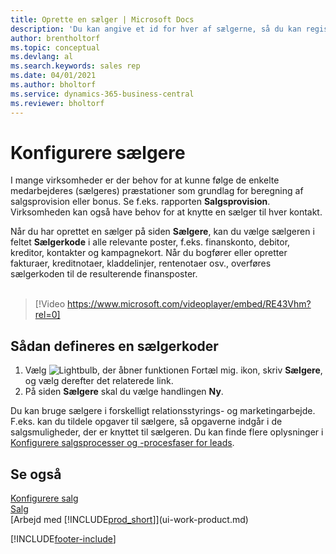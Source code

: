 ```yaml
---
title: Oprette en sælger | Microsoft Docs
description: 'Du kan angive et id for hver af sælgerne, så du kan registrere sælgerens resultater eller knytte en sælger til en kontakt.'
author: brentholtorf
ms.topic: conceptual
ms.devlang: al
ms.search.keywords: sales rep
ms.date: 04/01/2021
ms.author: bholtorf
ms.service: dynamics-365-business-central
ms.reviewer: bholtorf
---
```

# Konfigurere sælgere

I mange virksomheder er der behov for at kunne følge de enkelte medarbejderes (sælgeres) præstationer som grundlag for beregning af salgsprovision eller bonus. Se f.eks. rapporten **Salgsprovision**. Virksomheden kan også have behov for at knytte en sælger til hver kontakt.

Når du har oprettet en sælger på siden **Sælgere**, kan du vælge sælgeren i feltet **Sælgerkode** i alle relevante poster, f.eks. finanskonto, debitor, kreditor, kontakter og kampagnekort. Når du bogfører eller opretter fakturaer, kreditnotaer, kladdelinjer, rentenotaer osv., overføres sælgerkoden til de resulterende finansposter.
<br><br>  
> [!Video https://www.microsoft.com/videoplayer/embed/RE43Vhm?rel=0]

## Sådan defineres en sælgerkoder

1. Vælg ![Lightbulb, der åbner funktionen Fortæl mig.](media/ui-search/search_small.png "Fortæl mig, hvad du vil foretage dig") ikon, skriv **Sælgere**, og vælg derefter det relaterede link.
2. På siden **Sælgere** skal du vælge handlingen **Ny**.

Du kan bruge sælgere i forskelligt relationsstyrings- og marketingarbejde. F.eks. kan du tildele opgaver til sælgere, så opgaverne indgår i de salgsmuligheder, der er knyttet til sælgeren. Du kan finde flere oplysninger i [Konfigurere salgsprocesser og -procesfaser for leads](marketing-how-setup-opportunity-sales-cycles-stages.md).

## Se også

[Konfigurere salg](sales-setup-sales.md)  
[Salg](sales-manage-sales.md)  
[Arbejd med [!INCLUDE[prod_short](includes/prod_short.md)]](ui-work-product.md)  


[!INCLUDE[footer-include](includes/footer-banner.md)]
